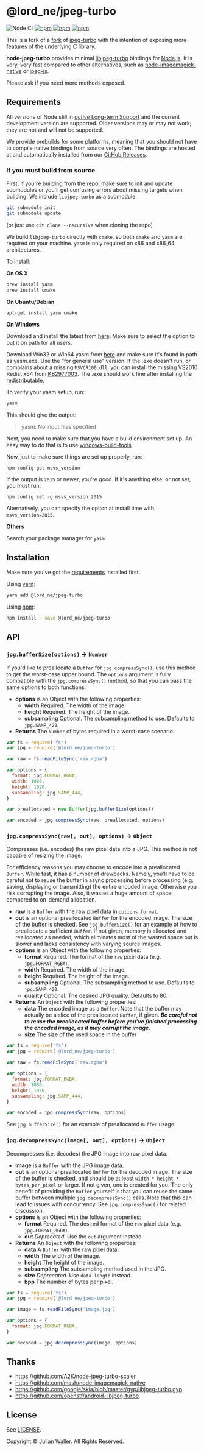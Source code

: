 # @lord_ne/jpeg-turbo

![Node CI](https://github.com/lord-ne/node-jpeg-turbo/workflows/Node%20CI/badge.svg)
[![npm](https://img.shields.io/npm/v/@lord_ne/jpeg-turbo.svg)](https://www.npmjs.com/package/@lord_ne/jpeg-turbo)
[![npm](https://img.shields.io/npm/dm/@lord_ne/jpeg-turbo.svg)](https://www.npmjs.com/package/@lord_ne/jpeg-turbo)
[![npm](https://img.shields.io/npm/l/@lord_ne/jpeg-turbo.svg)](LICENSE)

This is a fork of a [fork](https://github.com/julusian/node-jpeg-turbo) of [jpeg-turbo](https://github.com/sorccu/node-jpeg-turbo) with the intention of exposing more features of the underlying C library.

**node-jpeg-turbo** provides minimal [libjpeg-turbo](http://libjpeg-turbo.org/) bindings for [Node.js](https://nodejs.org/). It is very, very fast compared to other alternatives, such as [node-imagemagick-native](https://github.com/mash/node-imagemagick-native) or [jpeg-js](https://github.com/eugeneware/jpeg-js).

Please ask if you need more methods exposed.

## Requirements

All versions of Node still in [*active* Long-term Support](https://github.com/nodejs/LTS#lts-schedule) and the current development version are supported. Older versions may or may not work; they are not and will not be supported.

We provide prebuilds for some platforms, meaning that you should not have to compile native bindings from source very often. The bindings are hosted at and automatically installed from our [GitHub Releases](https://github.com/lord-ne/node-jpeg-turbo).

### If you must build from source

First, if you're building from the repo, make sure to init and update submodules or you'll get confusing errors about missing targets when building. We include `libjpeg-turbo` as a submodule.

```bash
git submodule init
git submodule update
```

(or just use `git clone --recursive` when cloning the repo)

We build `libjpeg-turbo` directly with `cmake`, so both `cmake` and `yasm` are required on your machine. `yasm` is only required on x86 and x86_64 architectures.

To install:

**On OS X**

```bash
brew install yasm
brew install cmake
```

**On Ubuntu/Debian**

```bash
apt-get install yasm cmake
```

**On Windows**

Download and install the latest from [here](https://cmake.org/download/). Make sure to select the option to put it on path for all users.

Download Win32 or Win64 yasm from [here](http://yasm.tortall.net/Download.html) and make sure it's found in path as yasm.exe. Use the "for general use" version. If the .exe doesn't run, or complains about a missing `MSVCR100.dll`, you can install the missing VS2010 Redist x64 from [KB2977003](https://www.microsoft.com/en-gb/download/details.aspx?id=14632). The .exe should work fine after installing the redistributable.

To verify your yasm setup, run:

```sh
yasm
```

This should give the output:

> yasm: No input files specified

Next, you need to make sure that you have a build environment set up. An easy way to do that is to use [windows-build-tools](https://github.com/felixrieseberg/windows-build-tools).

Now, just to make sure things are set up properly, run:

```
npm config get msvs_version
```

If the output is `2015` or newer, you're good. If it's anything else, or not set, you must run:

```
npm config set -g msvs_version 2015
```

Alternatively, you can specify the option at install time with `--msvs_version=2015`.

**Others**

Search your package manager for `yasm`.

## Installation

Make sure you've got the [requirements](#requirements) installed first.

Using [yarn](https://yarnpkg.com/):

```sh
yarn add @lord_ne/jpeg-turbo
```

Using [npm](https://www.npmjs.com/):

```sh
npm install --save @lord_ne/jpeg-turbo
```

## API

### `jpg.bufferSize(options)` → `Number`

If you'd like to preallocate a `Buffer` for `jpg.compressSync()`, use this method to get the worst-case upper bound. The `options` argument is fully compatible with the `jpg.compressSync()` method, so that you can pass the same options to both functions.

* **options** is an Object with the following properties:
  - **width** Required. The width of the image.
  - **height** Required. The height of the image.
  - **subsampling** Optional. The subsampling method to use. Defaults to `jpg.SAMP_420`.
* **Returns** The `Number` of bytes required in a worst-case scenario.

```js
var fs = require('fs')
var jpg = require('@lord_ne/jpeg-turbo')

var raw = fs.readFileSync('raw.rgba')

var options = {
  format: jpg.FORMAT_RGBA,
  width: 1080,
  height: 1920,
  subsampling: jpg.SAMP_444,
}

var preallocated = new Buffer(jpg.bufferSize(options))

var encoded = jpg.compressSync(raw, preallocated, options)
```

### `jpg.compressSync(raw[, out], options)` → `Object`

Compresses (i.e. encodes) the raw pixel data into a JPG. This method is not capable of resizing the image.

For efficiency reasons you may choose to encode into a preallocated `Buffer`. While fast, it has a number of drawbacks. Namely, you'll have to be careful not to reuse the buffer in async processing before processing (e.g. saving, displaying or transmitting) the entire encoded image. Otherwise you risk corrupting the image. Also, it wastes a huge amount of space compared to on-demand allocation.

* **raw** is a `Buffer` with the raw pixel data in `options.format`.
* **out** is an optional preallocated `Buffer` for the encoded image. The size of the buffer is checked. See `jpg.bufferSize()` for an example of how to preallocate a sufficient `Buffer`. If not given, memory is allocated and reallocated as needed, which eliminates most of the wasted space but is slower and lacks consistency with varying source images.
* **options** is an Object with the following properties:
  - **format** Required. The format of the `raw` pixel data (e.g. `jpg.FORMAT_RGBA`).
  - **width** Required. The width of the image.
  - **height** Required. The height of the image.
  - **subsampling** Optional. The subsampling method to use. Defaults to `jpg.SAMP_420`.
  - **quality** Optional. The desired JPG quality. Defaults to 80.
* **Returns** An `Object` with the following properties:
  - **data** The encoded image as a `Buffer`. Note that the buffer may actually be a slice of the preallocated `Buffer`, if given. _**Be careful not to reuse the preallocated buffer before you've finished processing the encoded image, as it may corrupt the image.**_
  - **size** The size of the used space in the buffer

```js
var fs = require('fs')
var jpg = require('@lord_ne/jpeg-turbo')

var raw = fs.readFileSync('raw.rgba')

var options = {
  format: jpg.FORMAT_RGBA,
  width: 1080,
  height: 1920,
  subsampling: jpg.SAMP_444,
}

var encoded = jpg.compressSync(raw, options)
```

See `jpg.bufferSize()` for an example of preallocated `Buffer` usage.


### `jpg.decompressSync(image[, out], options)` → `Object`

Decompresses (i.e. decodes) the JPG image into raw pixel data.

* **image** is a `Buffer` with the JPG image data.
* **out** is an optional preallocated `Buffer` for the decoded image. The size of the buffer is checked, and should be at least `width * height * bytes_per_pixel` or larger. If not given, one is created for you. The only benefit of providing the `Buffer` yourself is that you can reuse the same buffer between multiple `jpg.decompressSync()` calls. Note that this can lead to issues with concurrency. See `jpg.compressSync()` for related discussion.
* **options** is an Object with the following properties:
  - **format** Required. The desired format of the `raw` pixel data (e.g. `jpg.FORMAT_RGBA`).
  - **out** _Deprecated._ Use the `out` argument instead.
* **Returns** An `Object` with the following properties:
  - **data** A `Buffer` with the raw pixel data.
  - **width** The width of the image.
  - **height** The height of the image.
  - **subsampling**  The subsampling method used in the JPG.
  - **size** _Deprecated._ Use `data.length` instead.
  - **bpp** The number of bytes per pixel.

```js
var fs = require('fs')
var jpg = require('@lord_ne/jpeg-turbo')

var image = fs.readFileSync('image.jpg')

var options = {
  format: jpg.FORMAT_RGBA,
}

var decoded = jpg.decompressSync(image, options)
```

## Thanks

* https://github.com/A2K/node-jpeg-turbo-scaler
* https://github.com/mash/node-imagemagick-native
* https://github.com/google/skia/blob/master/gyp/libjpeg-turbo.gyp
* https://github.com/openstf/android-libjpeg-turbo

## License

See [LICENSE](LICENSE).

Copyright © Julian Waller. All Rights Reserved.
